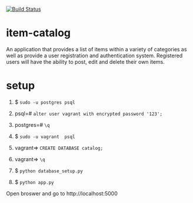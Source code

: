 [![Build Status](https://travis-ci.com/wxia61/item-catalog.svg?branch=master)](https://travis-ci.com/wxia61/item-catalog)

# item-catalog
An application that provides a list of items within a variety of categories as well as provide a user registration and authentication system. Registered users will have the ability to post, edit and delete their own items.

# setup

1. $ `sudo -u postgres psql`

2. psql=# `alter user vagrant with encrypted password '123';`

3. postgres=# `\q`

4. $ `sudo -u vagrant  psql`

5. vagrant=> `CREATE DATABASE catalog;`

6. vagrant=> `\q`

7. $ `python database_setup.py`

8. $ `python app.py`

Open broswer and go to http://localhost:5000

